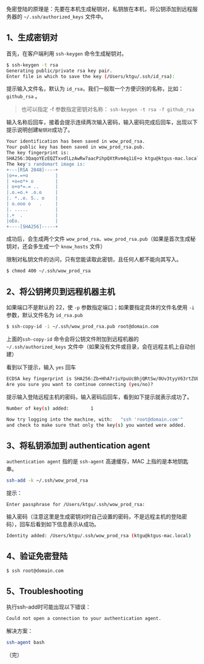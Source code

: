 免密登陆的原理是：先要在本机生成秘钥对，私钥放在本机，将公钥添加到远程服务器的 `~/.ssh/authorized_keys` 文件中。



## 1、生成密钥对

首先，在客户端利用 `ssh-keygen` 命令生成秘钥对。

```sh
$ ssh-keygen -t rsa
Generating public/private rsa key pair.
Enter file in which to save the key (/Users/ktgu/.ssh/id_rsa):
```

提示输入文件名，默认为 `id_rsa`，我们一般取一个方便识别的名称，比如：`github_rsa` 。

> 也可以指定 -f 参数指定密钥对名称： `ssh-keygen -t rsa -f github_rsa`

输入名称后回车，接着会提示连续两次输入密码，输入密码完成后回车，出现以下提示说明创建`秘钥对`成功了。

```sh
Your identification has been saved in wow_prod_rsa.
Your public key has been saved in wow_prod_rsa.pub.
The key fingerprint is:
SHA256:3QaqoYEzEQZTxvdlLzAwRw7aacPihpQXtRvm4q1iE+o ktgu@ktgus-mac.local
The key's randomart image is:
+---[RSA 2048]----+
|o+=.=+o          |
| +o=o*+ o        |
| o+o*=.= ..      |
|.o.=o.+ .o.o     |
|. *..o. S.. o    |
| o.ooo o   .     |
|. .....          |
|.+  .            |
|oEo.             |
+----[SHA256]-----+
```

成功后，会生成两个文件 `wow_prod_rsa`、`wow_prod_rsa.pub`（如果是首次生成秘钥对，还会多生成一个 `know_hosts` 文件）

限制对私钥文件的访问，只有您能读取此密钥，且任何人都不能向其写入。

```sh
$ chmod 400 ~/.ssh/wow_prod_rsa
```



## 2、将公钥拷贝到远程机器主机

如果端口不是默认的 22，使 `-p` 参数指定端口；如果要指定具体的文件名使用 `-i` 参数，默认文件名为 `id_rsa.pub`

```sh
$ ssh-copy-id -i ~/.ssh/wow_prod_rsa.pub root@domain.com
```

上面的`ssh-copy-id` 命令会将公钥文件附加到远程机器的 `~/.ssh/authorized_keys` 文件中（如果没有文件或目录，会在远程主机上自动创建）

看到以下提示，输入 `yes` 回车

```sh
ECDSA key fingerprint is SHA256:Zb+HhA7riuYpuUcBhjQRtSw/0Uv3tyyV63rtZULjy78.
Are you sure you want to continue connecting (yes/no)?
```

提示输入登陆远程主机的密码，输入密码后回车，看到如下提示就表示成功了。

```sh
Number of key(s) added:        1

Now try logging into the machine, with:   "ssh 'root@domain.com'"
and check to make sure that only the key(s) you wanted were added.
```



## 3、将私钥添加到 authentication agent

`authentication agent` 指的是 `ssh-agent` 高速缓存，MAC 上指的是本地钥匙串。

```sh
ssh-add -k ~/.ssh/wow_prod_rsa
```

提示：

```
Enter passphrase for /Users/ktgu/.ssh/wow_prod_rsa:
```

输入密码（注意这里是生成密钥对时自己设置的密码，不是远程主机的登陆密码），回车后看到如下信息表示从成功。

```sh
Identity added: /Users/ktgu/.ssh/wow_prod_rsa (ktgu@ktgus-mac.local)
```



## 4、验证免密登陆

```sh
$ ssh root@domain.com
```



## 5、Troubleshooting

执行ssh-add时可能出现以下错误：

```sh
Could not open a connection to your authentication agent.
```

解决方案：

```sh
ssh-agent bash
```



（完）